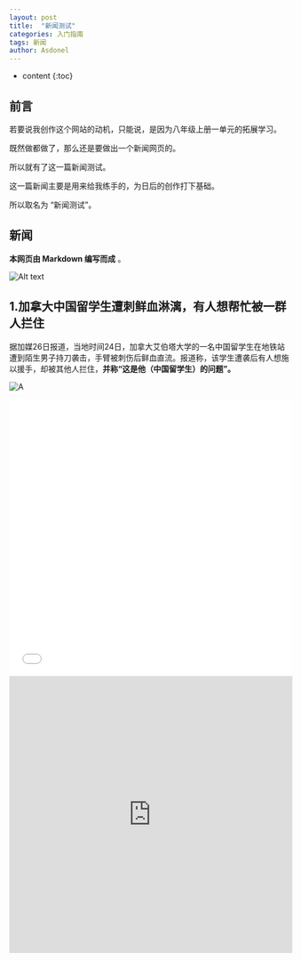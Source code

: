 ```yaml
---
layout: post
title:  "新闻测试"
categories: 入门指南
tags: 新闻
author: Asdonel
---
```


* content
{:toc}
## 前言
若要说我创作这个网站的动机，只能说，是因为八年级上册一单元的拓展学习。

既然做都做了，那么还是要做出一个新闻网页的。

所以就有了这一篇新闻测试。

这一篇新闻主要是用来给我练手的，为日后的创作打下基础。

所以取名为 “新闻测试”。

## 新闻
**本网页由 Markdown 编写而成** 。

![Alt text](https://ss1.bdstatic.com/70cFvXSh_Q1YnxGkpoWK1HF6hhy/it/u=4142822693,4248366420&fm=26&gp=0.jpg)

## 1.加拿大中国留学生遭刺鲜血淋漓，有人想帮忙被一群人拦住

据加媒26日报道，当地时间24日，加拿大艾伯塔大学的一名中国留学生在地铁站遭到陌生男子持刀袭击，手臂被刺伤后鲜血直流。报道称，该学生遭袭后有人想施以援手，却被其他人拦住，**并称“这是他（中国留学生）的问题”。**

![A](https://cdn.luogu.com.cn/upload/image_hosting/l6ck4eme.png)

<iframe src="//player.bilibili.com/player.html?aid=460289446&bvid=BV1V5411w7mV&cid=330284605&page=1" scrolling="no" border="0" frameborder="no" framespacing="0" allowfullscreen="false" height=498 width=510> </iframe>

<iframe height=498 width=510 src="https://player.youku.com/embed/XNTE0ODE2NzE1Mg==" frameborder="no" allowfullscreen="false"></iframe>
